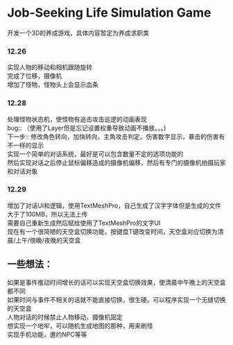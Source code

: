 # Job-Seeking Life Simulation Game
开发一个3D的养成游戏，具体内容暂定为养成求职类
### 12.26 
实现人物的移动和相机跟随旋转\
完成了位移，摄像机\
增加了怪物，怪物头上会显示血条

### 12.28
处理怪物状态机，使怪物有追击攻击巡逻的动画表现\
bug:: （使用了Layer但是忘记设置权重导致动画不播放。。。)\
下一步:: 修改角色转向，加快转向，主角攻击判定。伤害数字显示，暴击的伤害有不一样的显示\
实现一个简单的对话系统，最好是可以包含数量不定的选项功能的\
然后实现对话之后停止鼠标偏移造成的摄像机偏移，然后有专门的摄像机拍摄玩家和对话对象
### 12.29
增加了对话UI和逻辑，使用TextMeshPro，自己生成了汉字字体但是生成的文件大于了100MB，所以无法上传\
需要自己重新生成然后赋给使用了TextMeshPro的文字UI\
现在有一个很简陋的天空盒切换功能，按键盘T键改变时间，天空盒对应切换为清晨/上午/傍晚/夜晚的天空盒
## 一些想法：
如果是事件推动时间增长的话可以实现天空盒切换效果，使清晨中午晚上的天空盒都不同\
如果时间与事件不相关的话就不能直接切换，很生硬。可以程序实现一个无缝切换的天空盒\
人物对话的时候禁止人物移动，摄像机固定\
想实现一个地牢，可以随机生成地图的那种，用来刷怪\
实现手机功能，邀约NPC等等
